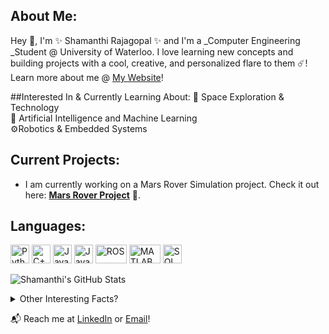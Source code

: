 ## About Me:
Hey 👋, I'm ✨ Shamanthi Rajagopal ✨ and I'm a _Computer Engineering _Student @ University of Waterloo. I love learning new concepts and building projects with a cool, creative, and personalized flare to them ☄️! Learn more about me @ [My Website](https://shamanthi-rajagopal.com/)!

##Interested In & Currently Learning About:
🚀 Space Exploration & Technology<br>
🤖 Artificial Intelligence and Machine Learning<br>
⚙️Robotics & Embedded Systems


## Current Projects: 
- I am currently working on a Mars Rover Simulation project. Check it out here: **[Mars Rover Project](https://github.com/shamanthi-rajagopal/Mars_Rover_Simulation)** 🌌.


## Languages:
<p>
    <img src="https://upload.wikimedia.org/wikipedia/commons/c/c3/Python-logo-notext.svg" alt="Python" width="30" height="30">
    <img src="https://upload.wikimedia.org/wikipedia/commons/1/18/ISO_C%2B%2B_Logo.svg" alt="C++" width="30" height="30">
    <img src="https://upload.wikimedia.org/wikipedia/en/3/30/Java_programming_language_logo.svg" alt="Java" width="30" height="30">
    <img src="https://upload.wikimedia.org/wikipedia/commons/6/6a/JavaScript-logo.png" alt="JavaScript" width="30" height="30">
    <img src="https://upload.wikimedia.org/wikipedia/commons/b/bb/Ros_logo.svg" alt="ROS" width="50" height="30">
    <img src="https://upload.wikimedia.org/wikipedia/commons/2/21/Matlab_Logo.png" alt="MATLAB" width="50" height="30">
    <img src="https://upload.wikimedia.org/wikipedia/commons/8/87/Sql_data_base_with_logo.png" alt="SQL" width="30" height="30">
</p>

![Shamanthi's GitHub Stats](https://github-readme-stats.vercel.app/api?username=shamanthi-rajagopal&show_icons=true&theme=radical)

<details>
  <summary>Other Interesting Facts?</summary>
  🪐 Space Enthusiast<br>
  🏀 Basketball Coach & Referee<br>
  🎨 Art Admirer & Music Lover 🎧

</details>

📬 Reach me at [LinkedIn](https://www.linkedin.com/in/shamanthi-rajagopal) or [Email](mailto:s2rajago@uwaterloo.ca)!


